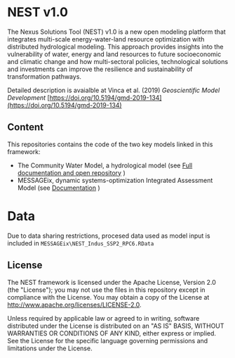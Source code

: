 # NEST v1.0
The Nexus Solutions Tool (NEST) v1.0 is a new open modeling platform that integrates multi-scale energy-water-land resource optimization with distributed hydrological modeling. This approach provides insights into the vulnerability of water, energy and land resources to future socioeconomic and climatic change and how multi-sectoral policies, technological solutions and investments can improve the resilience and sustainability of transformation pathways. 

Detailed description is avaialble at Vinca et al. (2019) _Geoscientific Model Development_
[https://doi.org/10.5194/gmd-2019-134](https://doi.org/10.5194/gmd-2019-134)

## Content
This repositories contains the code of the two key models linked in this framework:

- The Community Water Model, a hydrological model (see [Full documentation and open repository](https://cwatm.iiasa.ac.at/) )
- MESSAGEix, dynamic systems-optimization Integrated Assessment Model (see [Documentation](https://messageix.iiasa.ac.at/) )

# Data
Due to data sharing restrictions, procesed data used as model input is included in `MESSAGEix\NEST_Indus_SSP2_RPC6.RData`
## License

The NEST framework is licensed under the Apache License, Version 2.0 (the
"License"); you may not use the files in this repository except in compliance
with the License. You may obtain a copy of the License at
<http://www.apache.org/licenses/LICENSE-2.0>.

Unless required by applicable law or agreed to in writing, software distributed under the License is distributed on an "AS IS" BASIS, WITHOUT WARRANTIES OR CONDITIONS OF ANY KIND, either express or implied. See the License for the specific language governing permissions and limitations under the License.

